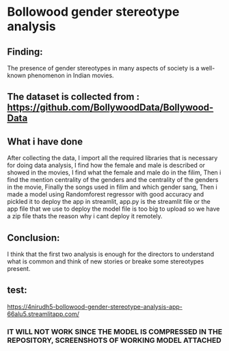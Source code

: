 # Bollowood gender stereotype analysis
## Finding:
The presence of gender stereotypes in many aspects of society is a well-known phenomenon in Indian movies.


## The dataset is collected from : https://github.com/BollywoodData/Bollywood-Data
 
## What i have done
After collecting the data, 
I import all the required libraries that is necessary for doing data analysis, 
I find how the female and male is described or showed in the movies,
I find what the female and male do in the filim, 
Then i find the mention centrality of the genders and the centrality of the genders in the movie, 
Finally the songs used in filim and which gender sang, 
Then i made a model using Randomforest regressor with good accuracy and pickled it to deploy the app in streamlit,
app.py is the streamlit file or the app file that we use to deploy the model file is too big to upload so we have a zip file thats the reason why i cant deploy it remotely.

## Conclusion:
I think that the first two analysis is enough for the directors to understand what is common and think of new stories or breake some stereotypes present.

## test:
https://4nirudh5-bollowood-gender-stereotype-analysis-app-66alu5.streamlitapp.com/

### IT WILL NOT WORK SINCE THE MODEL IS COMPRESSED IN THE REPOSITORY, SCREENSHOTS OF WORKING MODEL ATTACHED


